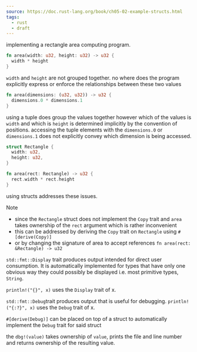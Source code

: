```yaml
---
source: https://doc.rust-lang.org/book/ch05-02-example-structs.html
tags:
  - rust
  - draft
---
```

implementing a rectangle area computing program.

```rust
fn area(width: u32, height: u32) -> u32 {
  width * height
}
```

`width` and `height` are not grouped together. no where does the program explicitly express or enforce the relationships between these two values

```rust
fn area(dimensions: (u32, u32)) -> u32 {
  dimensions.0 * dimensions.1
}
```

using a tuple does group the values together however which of the values is `width` and which is `height` is determined implicitly by the convention of positions. accessing the tuple elements with the `dimensions.0` or `dimensions.1` does not explicitly convey which dimension is being accessed.

```rust
struct Rectangle {
  width: u32, 
  height: u32,
}

fn area(rect: Rectangle) -> u32 {
  rect.width * rect.height
}
```

using structs addresses these issues.

> [!note]
> - since the `Rectangle`  struct does not implement the `Copy` trait and `area` takes ownership of the `rect` argument which is rather inconvenient
> - this can be addressed by deriving the `Copy` trait on `Rectangle` using `#[derive(Copy)]`
> - or by changing the signature of area to accept references `fn area(rect: &Rectangle) -> u32`

`std::fmt::Display` trait produces output intended for direct user consumption. It is automatically implemented for types that have only one obvious way they could possibly be displayed i.e. most primitive types, `String`.

`println!("{}", x)` uses the `Display` trait of x.

`std::fmt::Debug`trait produces output that is useful for debugging. 
`println!("{:?}", x)` uses the `Debug` trait of x.

`#[derive(Debug)]` can be placed on top of a struct to automatically implement the `Debug` trait for said struct


the `dbg!(value)` takes ownership of `value`, prints the file and line number and returns ownership of the resulting value.
